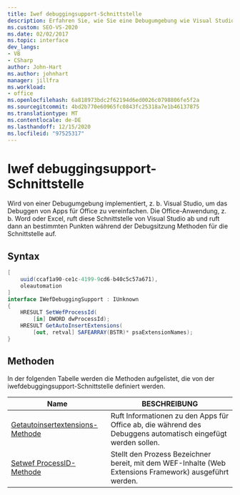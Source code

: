 ```yaml
---
title: Iwef debuggingsupport-Schnittstelle
description: Erfahren Sie, wie Sie eine Debugumgebung wie Visual Studio verwenden können, um das Debugging von Microsoft Office Anwendungen zu vereinfachen.
ms.custom: SEO-VS-2020
ms.date: 02/02/2017
ms.topic: interface
dev_langs:
- VB
- CSharp
author: John-Hart
ms.author: johnhart
manager: jillfra
ms.workload:
- office
ms.openlocfilehash: 6a818973bdc2f62194d6ed0026c0798806fe5f2a
ms.sourcegitcommit: 4bd2b770e60965fc0843fc25318a7e1b46137875
ms.translationtype: MT
ms.contentlocale: de-DE
ms.lasthandoff: 12/15/2020
ms.locfileid: "97525317"
---
```

# <a name="iwefdebuggingsupport-interface"></a>Iwef debuggingsupport-Schnittstelle
  Wird von einer Debugumgebung implementiert, z. b. Visual Studio, um das Debuggen von Apps für Office zu vereinfachen. Die Office-Anwendung, z. b. Word oder Excel, ruft diese Schnittstelle von Visual Studio ab und ruft dann an bestimmten Punkten während der Debugsitzung Methoden für die Schnittstelle auf.

## <a name="syntax"></a>Syntax

```csharp
[
    uuid(ccaf1a90-ce1c-4199-9cd6-b40c5c57a671),
    oleautomation
]
interface IWefDebuggingSupport : IUnknown
{
    HRESULT SetWefProcessId(
        [in] DWORD dwProcessId);
    HRESULT GetAutoInsertExtensions(
        [out, retval] SAFEARRAY(BSTR)* psaExtensionNames);
}
```

## <a name="methods"></a>Methoden
 In der folgenden Tabelle werden die Methoden aufgelistet, die von der iwefdebuggingsupport-Schnittstelle definiert werden.

|Name|BESCHREIBUNG|
|----------|-----------------|
|[Getautoinsertextensions-Methode](../vsto/getautoinsertextensions-method.md)|Ruft Informationen zu den Apps für Office ab, die während des Debuggens automatisch eingefügt werden sollen.|
|[Setwef ProcessID-Methode](../vsto/setwefprocessid-method.md)|Stellt den Prozess Bezeichner bereit, mit dem WEF-Inhalte (Web Extensions Framework) ausgeführt werden.|
